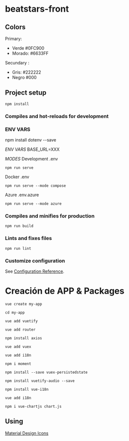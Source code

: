 # beatstars-front

## Colors

Primary: 
- Verde #0FC900
- Morado: #6633FF

Secundary :
- Gris: #222222
- Negro #000

## Project setup

```
npm install
```

### Compiles and hot-reloads for development

### ENV VARS 

npm install dotenv --save

_ENV VARS_
BASE_URL=XXX

_MODES_
Development
.env
```
npm run serve
```

Docker
.env
```
npm run serve --mode compose
```

Azure
.env.azure
```
npm run serve --mode azure
```

### Compiles and minifies for production

```
npm run build
```

### Lints and fixes files

```
npm run lint
```

### Customize configuration

See [Configuration Reference](https://cli.vuejs.org/config/).

# Creación de APP & Packages

```vue
vue create my-app
```

```vue
cd my-app
```

```vue
vue add vuetify
```

```vue
vue add router
```

```vue
npm install axios
```

```vue
vue add vuex
```

```vue
vue add i18n
```

```vue
npm i moment
```

```vue
npm install --save vuex-persistedstate
```

```vue
npm install vuetify-audio --save
```
```vue
npm install vue-i18n

```

```vue
vue add i18n
```

```vue
npm i vue-chartjs chart.js
```



## Using
[Material Design Icons](https://pictogrammers.com/library/mdi/)

